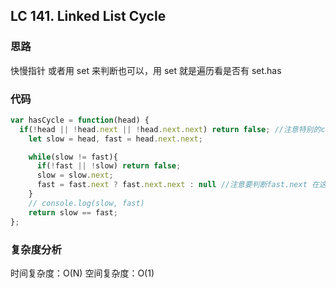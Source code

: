## LC 141. Linked List Cycle

### 思路

快慢指针
或者用 set 来判断也可以，用 set 就是遍历看是否有 set.has

### 代码

```JavaScript
var hasCycle = function(head) {
  if(!head || !head.next || !head.next.next) return false; //注意特别的corner case
    let slow = head, fast = head.next.next;

    while(slow != fast){
      if(!fast || !slow) return false;
      slow = slow.next;
      fast = fast.next ? fast.next.next : null //注意要判断fast.next 在这或者在18
    }
    // console.log(slow, fast)
    return slow == fast;
};

```

### 复杂度分析

时间复杂度：O(N)
空间复杂度：O(1)
